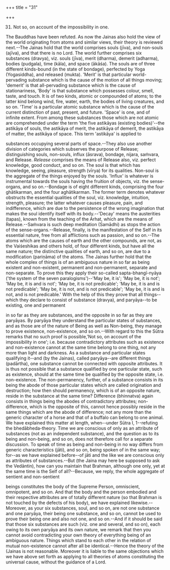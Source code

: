 +++
title = "31"

+++


31. Not so, on account of the impossibility in one.

The Bauddhas have been refuted. As now the Jainas also hold the view of the world originating from atoms and similar views, their theory is reviewed next.--The Jainas hold that the world comprises souls (jīva), and non-souls (ajīva), and that there is no Lord. The world further comprises six substances (dravya), viz. souls (jīva), merit (dharma), demerit (adharma), bodies (pudgala), time (kāla), and space (ākāśa). The souls are of three different kinds-bound (in the state of bondage), perfected by Yoga (Yogasiddha), and released (mukta). 'Merit' is that particular world-pervading substance which is the cause of the motion of all things moving; 'demerit' is that all-pervading substance which is the cause of stationariness, 'Body' is that substance which possesses colour, smell, taste, and touch. It is of two kinds, atomic or compounded of atoms; to the latter kind belong wind, fire, water, earth, the bodies of living creatures, and so on. 'Time' is a particular atomic substance which is the cause of the current distinction of past, present, and future. 'Space' is one, and of infinite extent. From among these substances those which are not atomic are comprehended under the term 'the five astikāyas (existing bodies)'--the astikāya of souls, the astikāya of merit, the astikāya of demerit, the astikāya of matter, the astikāya of space. This term 'astikāya' is applied to

substances occupying several parts of space.--They also use another division of categories which subserves the purpose of Release; distinguishing souls, non-souls, influx (āsrava), bondage, nijara, saṁvara, and Release. _Release_ comprises the means of Release also, viz. perfect knowledge, good conduct, and so on. The soul is that which has knowledge, seeing, pleasure, strength (vīrya) for its qualities. Non-soul is the aggregate of the things enjoyed by the souls. 'Influx' is whatever is instrumental towards the souls having the fruition of objects, viz. the sense-organs, and so on.--Bondage is of eight different kinds, comprising the four ghātikarman, and the four aghātikarman. The former term denotes whatever obstructs the essential qualities of the soul, viz. knowledge, intuition, strength, pleasure; the latter whatever causes pleasure, pain, and indifference, which are due to the persistence of the wrong imagination that makes the soul identify itself with its body.--'Decay' means the austerities (tapas), known from the teaching of the Arhat, which are the means of Release.--Saṁvara is such deep meditation (Samādhi) as stops the action of the sense-organs.--Release, finally, is the manifestation of the Self in its essential nature, free from all afflictions such as passion, and so on.--The atoms which are the causes of earth and the other compounds, are not, as the Vaiśeshikas and others hold, of four different kinds, but have all the same nature; the distinctive qualities of earth, and so on, are due to a modification (pariṇāma) of the atoms. The Jainas further hold that the whole complex of things is of an ambiguous nature in so far as being existent and non-existent, permanent and non-permanent, separate and non-separate. To prove this they apply their so-called sapta-bhangī-nyāya ('the system of the seven paralogisms')--'May be, it is'; 'May be, it is not'; 'May be, it is and is not'; 'May be, it is not predicable'; 'May be, it is and is not predicable'; 'May be, it is not, and is not predicable'; 'May be, it is and is not, and is not predicable.' With the help of this they prove that all things--which they declare to consist of substance (dravya), and paryāya--to be existing, one and permanent

in so far as they are substances, and the opposite in so far as they are paryāyas. By paryāya they understand the particular states of substances, and as those are of the nature of Being as well as Non-being, they manage to prove existence, non-existence, and so on.--With regard to this the Sūtra remarks that no such proof is possible,'Not so, on account of the impossibility in one'; i.e. because contradictory attributes such as existence and non-existence cannot at the same time belong to one thing, not any more than light and darkness. As a substance and particular states qualifying it--and (by the Jainas), called paryāya--are different things (padārtha), one substance cannot be connected with opposite attributes. It is thus not possible that a substance qualified by one particular state, such as existence, should at the same time be qualified by the opposite state, i.e. non-existence. The non-permanency, further, of a substance consists in its being the abode of those particular states which are called origination and destruction; how then should permanency, which is of an opposite nature, reside in the substance at the same time? Difference (bhinnatva) again consists in things being the abodes of contradictory attributes; non-difference, which is the opposite of this, cannot hence possibly reside in the same things which are the abode of difference; not any more than the generic character of a horse and that of a buffalo can belong to one animal. We have explained this matter at length, when--under Sūtra I, 1--refuting the bhedābheda-theory. Time we are conscious of only as an attribute of substances (not as an independent substance), and the question as to its being and non-being, and so on, does not therefore call for a separate discussion. To speak of time as being and non-being in no way differs from generic characteristics (jāti), and so on, being spoken of in the same way; for--as we have explained before--of jāti and the like we are conscious only as attributes of substances.--But (the Jaina may here be supposed to ask the Vedāntin), how can you maintain that Brahman, although one only, yet at the same time is the Self of all?--Because, we reply, the whole aggregate of sentient and non-sentient

beings constitutes the body of the Supreme Person, omniscient, omnipotent, and so on. And that the body and the person embodied and their respective attributes are of totally different nature (so that Brahman is not touched by the defects of his body), we have explained likewise.--Moreover, as your six substances, soul, and so on, are not one substance and one paryāya, their being one substance, and so on, cannot be used to prove their being one and also not one, and so on.--And if it should be said that those six substances are such (viz. one and several, and so on), each owing to its own paryāya and its own nature, we remark that then you cannot avoid contradicting your own theory of everything being of an ambiguous nature. Things which stand to each other in the relation of mutual non-existence cannot after all be identical.--Hence the theory of the (Jainas is not reasonable. Moreover it is liable to the same objections which we have above set forth as applying to all theories of atoms constituting the universal cause, without the guidance of a Lord.

